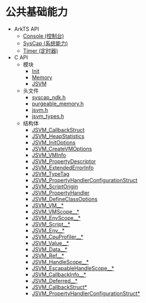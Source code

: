 # 公共基础能力<!--common-basic-api-->

- ArkTS API<!--common-basic-arkts-->
  - [Console (控制台)](js-apis-logs.md)
  - [SysCap (系统能力)](js-apis-syscap.md)
  - [Timer (定时器)](js-apis-timer.md)
- C API<!--common-basic-c-->
  - 模块<!--common-basic-module-->
    - [Init](init.md)
    - [Memory](memory.md)
    - [JSVM](capi-jsvm.md)
  - 头文件<!--common-basic-headerfile-->
    - [syscap_ndk.h](syscap__ndk_8h.md)
    - [purgeable_memory.h](purgeable__memory_8h.md)
    - [jsvm.h](capi-jsvm-h.md)
    - [jsvm_types.h](capi-jsvm-types-h.md)
  - 结构体<!--common-basic-struct-->
    - [JSVM_CallbackStruct](capi-jsvm-jsvm-callbackstruct.md)
    - [JSVM_HeapStatistics](capi-jsvm-jsvm-heapstatistics.md)
    - [JSVM_InitOptions](capi-jsvm-jsvm-initoptions.md)
    - [JSVM_CreateVMOptions](capi-jsvm-jsvm-createvmoptions.md)
    - [JSVM_VMInfo](capi-jsvm-jsvm-vminfo.md)
    - [JSVM_PropertyDescriptor](capi-jsvm-jsvm-propertydescriptor.md)
    - [JSVM_ExtendedErrorInfo](capi-jsvm-jsvm-extendederrorinfo.md)
    - [JSVM_TypeTag](capi-jsvm-jsvm-typetag.md)
    - [JSVM_PropertyHandlerConfigurationStruct](capi-jsvm-jsvm-propertyhandlerconfigurationstruct.md)
    - [JSVM_ScriptOrigin](capi-jsvm-jsvm-scriptorigin.md)
    - [JSVM_PropertyHandler](capi-jsvm-jsvm-propertyhandler.md)
    - [JSVM_DefineClassOptions](capi-jsvm-jsvm-defineclassoptions.md)
    - [JSVM_VM__*](capi-jsvm-jsvm-vm--8h.md)
    - [JSVM_VMScope__*](capi-jsvm-jsvm-vmscope--8h.md)
    - [JSVM_EnvScope__*](capi-jsvm-jsvm-envscope--8h.md)
    - [JSVM_Script__*](capi-jsvm-jsvm-script--8h.md)
    - [JSVM_Env__*](capi-jsvm-jsvm-env--8h.md)
    - [JSVM_CpuProfiler__*](capi-jsvm-jsvm-cpuprofiler--8h.md)
    - [JSVM_Value__*](capi-jsvm-jsvm-value--8h.md)
    - [JSVM_Data__*](capi-jsvm-jsvm-data--8h.md)
    - [JSVM_Ref__*](capi-jsvm-jsvm-ref--8h.md)
    - [JSVM_HandleScope__*](capi-jsvm-jsvm-handlescope--8h.md)
    - [JSVM_EscapableHandleScope__*](capi-jsvm-jsvm-escapablehandlescope--8h.md)
    - [JSVM_CallbackInfo__*](capi-jsvm-jsvm-callbackinfo--8h.md)
    - [JSVM_Deferred__*](capi-jsvm-jsvm-deferred--8h.md)
    - [JSVM_CallbackStruct*](capi-jsvm-jsvm-callbackstruct8h.md)
    - [JSVM_PropertyHandlerConfigurationStruct*](capi-jsvm-jsvm-propertyhandlerconfigurationstruct8h.md)
